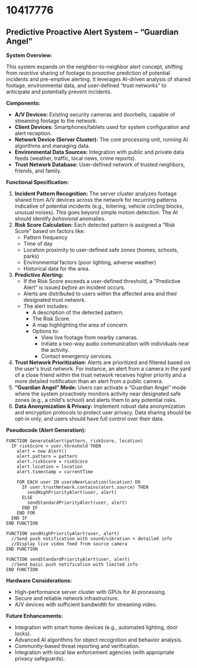 # 10417776

## Predictive Proactive Alert System – “Guardian Angel”

**System Overview:**

This system expands on the neighbor-to-neighbor alert concept, shifting from *reactive* sharing of footage to *proactive* prediction of potential incidents and pre-emptive alerting. It leverages AI-driven analysis of shared footage, environmental data, and user-defined “trust networks” to anticipate and potentially prevent incidents.

**Components:**

*   **A/V Devices:** Existing security cameras and doorbells, capable of streaming footage to the network.
*   **Client Devices:** Smartphones/tablets used for system configuration and alert reception.
*   **Network Device (Server Cluster):** The core processing unit, running AI algorithms and managing data.
*   **Environmental Data Sources:** Integration with public and private data feeds (weather, traffic, local news, crime reports).
*   **Trust Network Database:** User-defined network of trusted neighbors, friends, and family.

**Functional Specification:**

1.  **Incident Pattern Recognition:** The server cluster analyzes footage shared from A/V devices across the network for recurring patterns indicative of potential incidents (e.g., loitering, vehicle circling blocks, unusual noises). This goes beyond simple motion detection. The AI should identify *behavioral* anomalies.
2.  **Risk Score Calculation:** Each detected pattern is assigned a "Risk Score" based on factors like:
    *   Pattern frequency
    *   Time of day
    *   Location proximity to user-defined safe zones (homes, schools, parks)
    *   Environmental factors (poor lighting, adverse weather)
    *   Historical data for the area.
3.  **Predictive Alerting:**
    *   If the Risk Score exceeds a user-defined threshold, a "Predictive Alert" is issued *before* an incident occurs.
    *   Alerts are distributed to users within the affected area and their designated trust network.
    *   The alert includes:
        *   A description of the detected pattern.
        *   The Risk Score.
        *   A map highlighting the area of concern.
        *   Options to:
            *   View live footage from nearby cameras.
            *   Initiate a two-way audio communication with individuals near the activity.
            *   Contact emergency services.
4.  **Trust Network Prioritization:**  Alerts are prioritized and filtered based on the user's trust network.  For instance, an alert from a camera in the yard of a close friend within the trust network receives higher priority and a more detailed notification than an alert from a public camera.
5.  **“Guardian Angel” Mode:**  Users can activate a “Guardian Angel” mode where the system proactively monitors activity near designated safe zones (e.g., a child's school) and alerts them to any potential risks.
6.  **Data Anonymization & Privacy:** Implement robust data anonymization and encryption protocols to protect user privacy.  Data sharing should be opt-in only, and users should have full control over their data.

**Pseudocode (Alert Generation):**

```
FUNCTION GenerateAlert(pattern, riskScore, location)
  IF riskScore > user.threshold THEN
    alert = new Alert()
    alert.pattern = pattern
    alert.riskScore = riskScore
    alert.location = location
    alert.timestamp = currentTime

    FOR EACH user IN usersNearLocation(location) DO
      IF user.trustNetwork.contains(alert.source) THEN
        sendHighPriorityAlert(user, alert)
      ELSE
        sendStandardPriorityAlert(user, alert)
      END IF
    END FOR
  END IF
END FUNCTION

FUNCTION sendHighPriorityAlert(user, alert)
  //Send push notification with sound/vibration + detailed info
  //Display live video feed from source camera
END FUNCTION

FUNCTION sendStandardPriorityAlert(user, alert)
  //Send basic push notification with limited info
END FUNCTION
```

**Hardware Considerations:**

*   High-performance server cluster with GPUs for AI processing.
*   Secure and reliable network infrastructure.
*   A/V devices with sufficient bandwidth for streaming video.

**Future Enhancements:**

*   Integration with smart home devices (e.g., automated lighting, door locks).
*   Advanced AI algorithms for object recognition and behavior analysis.
*   Community-based threat reporting and verification.
*   Integration with local law enforcement agencies (with appropriate privacy safeguards).